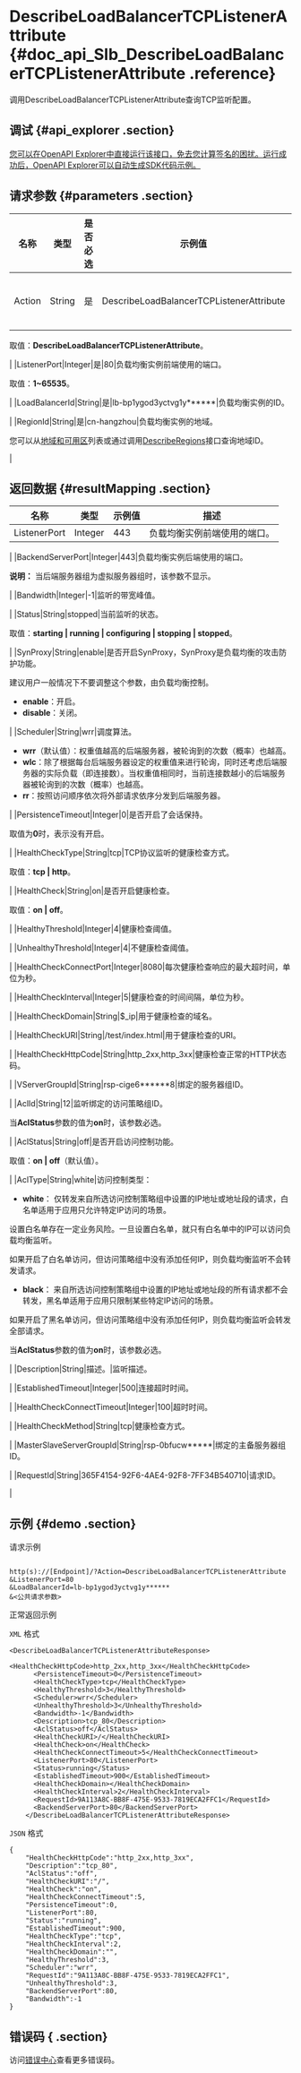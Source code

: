 # DescribeLoadBalancerTCPListenerAttribute {#doc_api_Slb_DescribeLoadBalancerTCPListenerAttribute .reference}

调用DescribeLoadBalancerTCPListenerAttribute查询TCP监听配置。

## 调试 {#api_explorer .section}

[您可以在OpenAPI Explorer中直接运行该接口，免去您计算签名的困扰。运行成功后，OpenAPI Explorer可以自动生成SDK代码示例。](https://api.aliyun.com/#product=Slb&api=DescribeLoadBalancerTCPListenerAttribute&type=RPC&version=2014-05-15)

## 请求参数 {#parameters .section}

|名称|类型|是否必选|示例值|描述|
|--|--|----|---|--|
|Action|String|是|DescribeLoadBalancerTCPListenerAttribute|要执行的操作。

 取值：**DescribeLoadBalancerTCPListenerAttribute**。

 |
|ListenerPort|Integer|是|80|负载均衡实例前端使用的端口。

 取值：**1~65535**。

 |
|LoadBalancerId|String|是|lb-bp1ygod3yctvg1y\*\*\*\*\*\*|负载均衡实例的ID。

 |
|RegionId|String|是|cn-hangzhou|负载均衡实例的地域。

 您可以从[地域和可用区](~~40654~~)列表或通过调用[DescribeRegions](~~25609~~)接口查询地域ID。

 |

## 返回数据 {#resultMapping .section}

|名称|类型|示例值|描述|
|--|--|---|--|
|ListenerPort|Integer|443|负载均衡实例前端使用的端口。

 |
|BackendServerPort|Integer|443|负载均衡实例后端使用的端口。

 **说明：** 当后端服务器组为虚拟服务器组时，该参数不显示。

 |
|Bandwidth|Integer|-1|监听的带宽峰值。

 |
|Status|String|stopped|当前监听的状态。

 取值：**starting | running | configuring | stopping | stopped**。

 |
|SynProxy|String|enable|是否开启SynProxy，SynProxy是负载均衡的攻击防护功能。

 建议用户一般情况下不要调整这个参数，由负载均衡控制。

 -   **enable**：开启。
-   **disable**：关闭。

 |
|Scheduler|String|wrr|调度算法。

 -   **wrr**（默认值）：权重值越高的后端服务器，被轮询到的次数（概率）也越高。
-   **wlc**：除了根据每台后端服务器设定的权重值来进行轮询，同时还考虑后端服务器的实际负载（即连接数）。当权重值相同时，当前连接数越小的后端服务器被轮询到的次数（概率）也越高。
-   **rr**：按照访问顺序依次将外部请求依序分发到后端服务器。

 |
|PersistenceTimeout|Integer|0|是否开启了会话保持。

 取值为**0**时，表示没有开启。

 |
|HealthCheckType|String|tcp|TCP协议监听的健康检查方式。

 取值：**tcp | http**。

 |
|HealthCheck|String|on|是否开启健康检查。

 取值：**on | off**。

 |
|HealthyThreshold|Integer|4|健康检查阈值。

 |
|UnhealthyThreshold|Integer|4|不健康检查阈值。

 |
|HealthCheckConnectPort|Integer|8080|每次健康检查响应的最大超时间，单位为秒。

 |
|HealthCheckInterval|Integer|5|健康检查的时间间隔，单位为秒。

 |
|HealthCheckDomain|String|$\_ip|用于健康检查的域名。

 |
|HealthCheckURI|String|/test/index.html|用于健康检查的URI。

 |
|HealthCheckHttpCode|String|http\_2xx,http\_3xx|健康检查正常的HTTP状态码。

 |
|VServerGroupId|String|rsp-cige6\*\*\*\*\*\*8|绑定的服务器组ID。

 |
|AclId|String|12|监听绑定的访问策略组ID。

 当**AclStatus**参数的值为**on**时，该参数必选。

 |
|AclStatus|String|off|是否开启访问控制功能。

 取值：**on | off**（默认值）。

 |
|AclType|String|white|访问控制类型：

 -   **white**： 仅转发来自所选访问控制策略组中设置的IP地址或地址段的请求，白名单适用于应用只允许特定IP访问的场景。

设置白名单存在一定业务风险。一旦设置白名单，就只有白名单中的IP可以访问负载均衡监听。

如果开启了白名单访问，但访问策略组中没有添加任何IP，则负载均衡监听不会转发请求。

-   **black**： 来自所选访问控制策略组中设置的IP地址或地址段的所有请求都不会转发，黑名单适用于应用只限制某些特定IP访问的场景。

如果开启了黑名单访问，但访问策略组中没有添加任何IP，则负载均衡监听会转发全部请求。


 当**AclStatus**参数的值为**on**时，该参数必选。

 |
|Description|String|描述。|监听描述。

 |
|EstablishedTimeout|Integer|500|连接超时时间。

 |
|HealthCheckConnectTimeout|Integer|100|超时时间。

 |
|HealthCheckMethod|String|tcp|健康检查方式。

 |
|MasterSlaveServerGroupId|String|rsp-0bfucw\*\*\*\*\*|绑定的主备服务器组ID。

 |
|RequestId|String|365F4154-92F6-4AE4-92F8-7FF34B540710|请求ID。

 |

## 示例 {#demo .section}

请求示例

``` {#request_demo}

http(s)://[Endpoint]/?Action=DescribeLoadBalancerTCPListenerAttribute
&ListenerPort=80
&LoadBalancerId=lb-bp1ygod3yctvg1y******
&<公共请求参数>

```

正常返回示例

`XML` 格式

``` {#xml_return_success_demo}
<DescribeLoadBalancerTCPListenerAttributeResponse>
			  <HealthCheckHttpCode>http_2xx,http_3xx</HealthCheckHttpCode>
	  <PersistenceTimeout>0</PersistenceTimeout>
	  <HealthCheckType>tcp</HealthCheckType>
	  <HealthyThreshold>3</HealthyThreshold>
	  <Scheduler>wrr</Scheduler>
	  <UnhealthyThreshold>3</UnhealthyThreshold>
	  <Bandwidth>-1</Bandwidth>
	  <Description>tcp_80</Description>
	  <AclStatus>off</AclStatus>
	  <HealthCheckURI>/</HealthCheckURI>
	  <HealthCheck>on</HealthCheck>
	  <HealthCheckConnectTimeout>5</HealthCheckConnectTimeout>
	  <ListenerPort>80</ListenerPort>
	  <Status>running</Status>
	  <EstablishedTimeout>900</EstablishedTimeout>
	  <HealthCheckDomain></HealthCheckDomain>
	  <HealthCheckInterval>2</HealthCheckInterval>
	  <RequestId>9A113A8C-BB8F-475E-9533-7819ECA2FFC1</RequestId>
	  <BackendServerPort>80</BackendServerPort>
    </DescribeLoadBalancerTCPListenerAttributeResponse>
```

`JSON` 格式

``` {#json_return_success_demo}
{
	"HealthCheckHttpCode":"http_2xx,http_3xx",
	"Description":"tcp_80",
	"AclStatus":"off",
	"HealthCheckURI":"/",
	"HealthCheck":"on",
	"HealthCheckConnectTimeout":5,
	"PersistenceTimeout":0,
	"ListenerPort":80,
	"Status":"running",
	"EstablishedTimeout":900,
	"HealthCheckType":"tcp",
	"HealthCheckInterval":2,
	"HealthCheckDomain":"",
	"HealthyThreshold":3,
	"Scheduler":"wrr",
	"RequestId":"9A113A8C-BB8F-475E-9533-7819ECA2FFC1",
	"UnhealthyThreshold":3,
	"BackendServerPort":80,
	"Bandwidth":-1
}
```

## 错误码 { .section}

访问[错误中心](https://error-center.alibabacloud.com/status/product/Slb)查看更多错误码。

